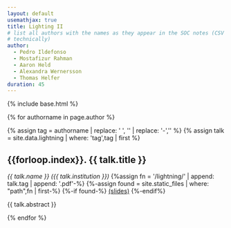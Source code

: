 ```yaml
---
layout: default
usemathjax: true
title: Lighting II
# list all authors with the names as they appear in the SOC notes (CSV file
# technically)
author:
  - Pedro Ildefonso
  - Mostafizur Rahman
  - Aaron Held
  - Alexandra Wernersson
  - Thomas Helfer
duration: 45
---
```

{% include base.html %}

{% for authorname in page.author %}

{% assign tag = authorname | replace: ' ', '' | replace: '-','' %}
{% assign talk = site.data.lightning | where: 'tag',tag | first %}

<h2 id="{{talk.tag}}">{{forloop.index}}. {{ talk.title }}</h2>
<em>{{ talk.name }} ({{ talk.institution }})</em>
{%assign fn = '/lightning/' | append: talk.tag | append: '.pdf'-%}
{%-assign found = site.static_files | where: "path",fn | first-%}
{%-if found-%}
<a href="{{base}}/lightning/{{talk.tag}}.pdf">(slides)</a>
{%-endif%}

{{ talk.abstract }}

{% endfor %}
